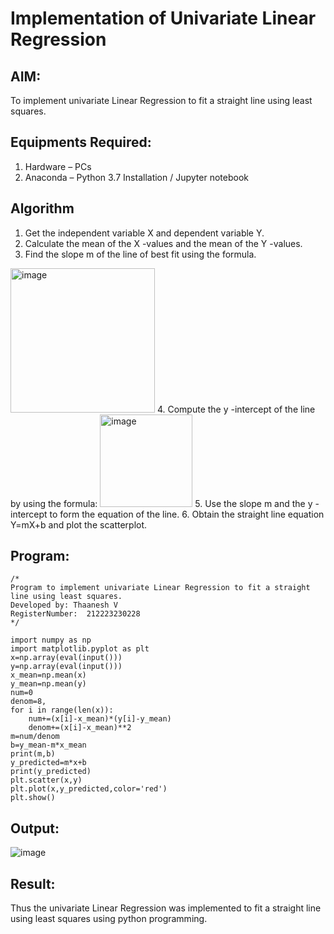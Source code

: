 # Implementation of Univariate Linear Regression
## AIM:
To implement univariate Linear Regression to fit a straight line using least squares.

## Equipments Required:
1. Hardware – PCs
2. Anaconda – Python 3.7 Installation / Jupyter notebook

## Algorithm
1. Get the independent variable X and dependent variable Y.
2. Calculate the mean of the X -values and the mean of the Y -values.
3. Find the slope m of the line of best fit using the formula. 
<img width="231" alt="image" src="https://user-images.githubusercontent.com/93026020/192078527-b3b5ee3e-992f-46c4-865b-3b7ce4ac54ad.png">
4. Compute the y -intercept of the line by using the formula:
<img width="148" alt="image" src="https://user-images.githubusercontent.com/93026020/192078545-79d70b90-7e9d-4b85-9f8b-9d7548a4c5a4.png">
5. Use the slope m and the y -intercept to form the equation of the line.
6. Obtain the straight line equation Y=mX+b and plot the scatterplot.

## Program:
```
/*
Program to implement univariate Linear Regression to fit a straight line using least squares.
Developed by: Thaanesh V
RegisterNumber:  212223230228
*/
```

```
import numpy as np
import matplotlib.pyplot as plt
x=np.array(eval(input()))
y=np.array(eval(input()))
x_mean=np.mean(x)
y_mean=np.mean(y)
num=0
denom=8,
for i in range(len(x)):
    num+=(x[i]-x_mean)*(y[i]-y_mean)
    denom+=(x[i]-x_mean)**2
m=num/denom
b=y_mean-m*x_mean
print(m,b)
y_predicted=m*x+b
print(y_predicted)
plt.scatter(x,y)
plt.plot(x,y_predicted,color='red')
plt.show()
```

## Output:
![image](https://github.com/user-attachments/assets/b6d914e6-87f0-46f1-9001-fcabb2b7aab8)



## Result:
Thus the univariate Linear Regression was implemented to fit a straight line using least squares using python programming.

